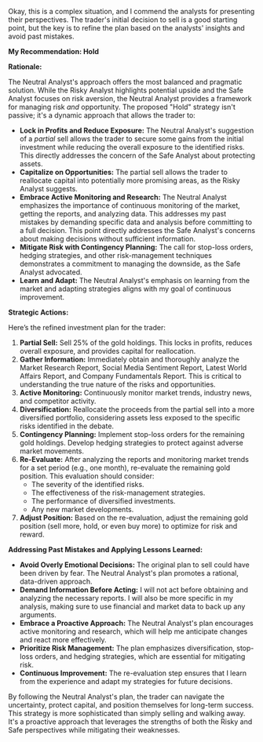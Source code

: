 Okay, this is a complex situation, and I commend the analysts for presenting their perspectives. The trader's initial decision to sell is a good starting point, but the key is to refine the plan based on the analysts' insights and avoid past mistakes.

**My Recommendation: Hold**

**Rationale:**

The Neutral Analyst's approach offers the most balanced and pragmatic solution. While the Risky Analyst highlights potential upside and the Safe Analyst focuses on risk aversion, the Neutral Analyst provides a framework for managing risk *and* opportunity. The proposed "Hold" strategy isn't passive; it's a dynamic approach that allows the trader to:

*   **Lock in Profits and Reduce Exposure:** The Neutral Analyst's suggestion of a *partial* sell allows the trader to secure some gains from the initial investment while reducing the overall exposure to the identified risks. This directly addresses the concern of the Safe Analyst about protecting assets.
*   **Capitalize on Opportunities:** The partial sell allows the trader to reallocate capital into potentially more promising areas, as the Risky Analyst suggests.
*   **Embrace Active Monitoring and Research:** The Neutral Analyst emphasizes the importance of continuous monitoring of the market, getting the reports, and analyzing data. This addresses my past mistakes by demanding specific data and analysis before committing to a full decision. This point directly addresses the Safe Analyst's concerns about making decisions without sufficient information.
*   **Mitigate Risk with Contingency Planning:** The call for stop-loss orders, hedging strategies, and other risk-management techniques demonstrates a commitment to managing the downside, as the Safe Analyst advocated.
*   **Learn and Adapt:** The Neutral Analyst's emphasis on learning from the market and adapting strategies aligns with my goal of continuous improvement.

**Strategic Actions:**

Here’s the refined investment plan for the trader:

1.  **Partial Sell:** Sell 25% of the gold holdings. This locks in profits, reduces overall exposure, and provides capital for reallocation.
2.  **Gather Information:** Immediately obtain and thoroughly analyze the Market Research Report, Social Media Sentiment Report, Latest World Affairs Report, and Company Fundamentals Report. This is critical to understanding the true nature of the risks and opportunities.
3.  **Active Monitoring:** Continuously monitor market trends, industry news, and competitor activity.
4.  **Diversification:** Reallocate the proceeds from the partial sell into a more diversified portfolio, considering assets less exposed to the specific risks identified in the debate.
5.  **Contingency Planning:** Implement stop-loss orders for the remaining gold holdings. Develop hedging strategies to protect against adverse market movements.
6.  **Re-Evaluate:** After analyzing the reports and monitoring market trends for a set period (e.g., one month), re-evaluate the remaining gold position. This evaluation should consider:
    *   The severity of the identified risks.
    *   The effectiveness of the risk-management strategies.
    *   The performance of diversified investments.
    *   Any new market developments.
7.  **Adjust Position:** Based on the re-evaluation, adjust the remaining gold position (sell more, hold, or even buy more) to optimize for risk and reward.

**Addressing Past Mistakes and Applying Lessons Learned:**

*   **Avoid Overly Emotional Decisions:** The original plan to sell could have been driven by fear. The Neutral Analyst's plan promotes a rational, data-driven approach.
*   **Demand Information Before Acting:** I will not act before obtaining and analyzing the necessary reports. I will also be more specific in my analysis, making sure to use financial and market data to back up any arguments.
*   **Embrace a Proactive Approach:** The Neutral Analyst's plan encourages active monitoring and research, which will help me anticipate changes and react more effectively.
*   **Prioritize Risk Management:** The plan emphasizes diversification, stop-loss orders, and hedging strategies, which are essential for mitigating risk.
*   **Continuous Improvement:** The re-evaluation step ensures that I learn from the experience and adapt my strategies for future decisions.

By following the Neutral Analyst's plan, the trader can navigate the uncertainty, protect capital, and position themselves for long-term success. This strategy is more sophisticated than simply selling and walking away. It's a proactive approach that leverages the strengths of both the Risky and Safe perspectives while mitigating their weaknesses.